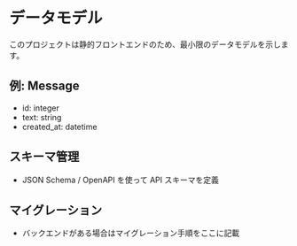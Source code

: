 # データモデル

このプロジェクトは静的フロントエンドのため、最小限のデータモデルを示します。

## 例: Message
- id: integer
- text: string
- created_at: datetime

## スキーマ管理
- JSON Schema / OpenAPI を使って API スキーマを定義

## マイグレーション
- バックエンドがある場合はマイグレーション手順をここに記載
